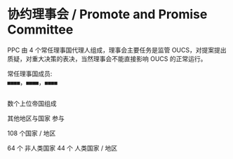 # 协约理事会 / Promote and Promise Committee

PPC 由 4 个常任理事国代理人组成，理事会主要任务是监管 OUCS，对提案提出质疑，对重大决策的表决，当然理事会不能直接影响 OUCS 的正常运行。

常任理事国成员:  
`■■■■`，`■■■■`，`■■■■`

```text

```

数个上位帝国组成

其他地区与国家 参与

108 个国家 / 地区

64 个 非人类国家 44 个 人类国家 / 地区

